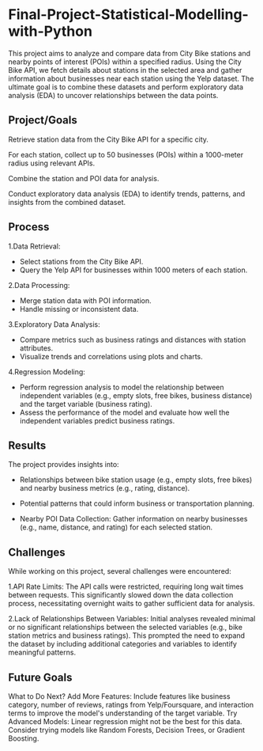 # Final-Project-Statistical-Modelling-with-Python
This project aims to analyze and compare data from City Bike stations and nearby points of interest (POIs) within a specified radius. Using the City Bike API, we fetch details about stations in the selected area and gather information about businesses near each station using the Yelp dataset. The ultimate goal is to combine these datasets and perform exploratory data analysis (EDA) to uncover relationships between the data points.

## Project/Goals
Retrieve station data from the City Bike API for a specific city.

For each station, collect up to 50 businesses (POIs) within a 1000-meter radius using relevant APIs.

Combine the station and POI data for analysis.

Conduct exploratory data analysis (EDA) to identify trends, patterns, and insights from the combined dataset.

## Process
1.Data Retrieval:
* Select stations from the City Bike API.
* Query the Yelp API for businesses within 1000 meters of each station.

2.Data Processing:
* Merge station data with POI information.
* Handle missing or inconsistent data.

3.Exploratory Data Analysis:
* Compare metrics such as business ratings and distances with station attributes.
* Visualize trends and correlations using plots and charts.

4.Regression Modeling:
* Perform regression analysis to model the relationship between independent variables (e.g., empty slots, free bikes, business distance) and the target variable (business rating).
* Assess the performance of the model and evaluate how well the independent variables predict business ratings.

## Results
The project provides insights into:

* Relationships between bike station usage (e.g., empty slots, free bikes) and nearby business metrics (e.g., rating, distance).

* Potential patterns that could inform business or transportation planning.

* Nearby POI Data Collection: Gather information on nearby businesses (e.g., name, distance, and rating) for each selected station.

## Challenges 
While working on this project, several challenges were encountered:

1.API Rate Limits:
The API calls were restricted, requiring long wait times between requests. This significantly slowed down the data collection process, necessitating overnight waits to gather sufficient data for analysis.

2.Lack of Relationships Between Variables:
Initial analyses revealed minimal or no significant relationships between the selected variables (e.g., bike station metrics and business ratings). This prompted the need to expand the dataset by including additional categories and variables to identify meaningful patterns.

## Future Goals
What to Do Next?
Add More Features: Include features like business category, number of reviews, ratings from Yelp/Foursquare, and interaction terms to improve the model's understanding of the target variable.
Try Advanced Models: Linear regression might not be the best for this data. Consider trying models like Random Forests, Decision Trees, or Gradient Boosting.
